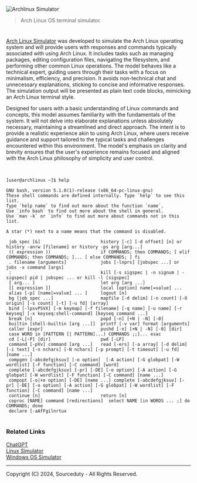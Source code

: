 ![Archlinux Simulator](https://github.com/user-attachments/assets/e001262a-a369-43a8-8461-36ce42687665)

>  Arch Linux OS terminal simulator.

#

[Arch Linux Simulator](https://chatgpt.com/g/g-SYkRXlw3j-arch-linux-simulator) was developed to simulate the Arch Linux operating system and will provide users with responses and commands typically associated with using Arch Linux. It includes tasks such as managing packages, editing configuration files, navigating the filesystem, and performing other common Linux operations. The model behaves like a technical expert, guiding users through their tasks with a focus on minimalism, efficiency, and precision. It avoids non-technical chat and unnecessary explanations, sticking to concise and informative responses. The simulation output will be presented as plain text code blocks, mimicking an Arch Linux terminal style.

Designed for users with a basic understanding of Linux commands and concepts, this model assumes familiarity with the fundamentals of the system. It will not delve into elaborate explanations unless absolutely necessary, maintaining a streamlined and direct approach. The intent is to provide a realistic experience akin to using Arch Linux, where users receive guidance and support tailored to the typical tasks and challenges encountered within this environment. The model's emphasis on clarity and brevity ensures that the user's experience remains focused and aligned with the Arch Linux philosophy of simplicity and user control.

<br>

```
[user@archlinux ~]$ help

GNU bash, version 5.1.0(1)-release (x86_64-pc-linux-gnu)
These shell commands are defined internally. Type `help` to see this list.
Type `help name` to find out more about the function `name`.
Use `info bash` to find out more about the shell in general.
Use `man -k` or `info` to find out more about commands not in this list.

A star (*) next to a name means that the command is disabled.

 job_spec [&]                       history [-c] [-d offset] [n] or history -anrw [filename] or history -ps arg [arg...]
 (( expression ))                   if COMMANDS; then COMMANDS; [ elif COMMANDS; then COMMANDS; ]... [ else COMMANDS; ] fi
 . filename [arguments]             jobs [-lnprs] [jobspec ...] or jobs -x command [args]
 :                                  kill [-s sigspec | -n signum | -sigspec] pid | jobspec ... or kill -l [sigspec]
 [ arg... ]                         let arg [arg ...]
 [[ expression ]]                   local [option] name[=value] ...
 alias [-p] [name[=value] ... ]     logout [n]
 bg [job_spec ...]                  mapfile [-d delim] [-n count] [-O origin] [-s count] [-t] [-u fd] [array]
 bind [-lpsvPSVX] [-m keymap] [-f filename] [-q name] [-u name] [-r keyseq] [-x keyseq:shell-command] [keyseq command ...]
 break [n]                          popd [-n] [+N | -N] [-0] 
 builtin [shell-builtin [arg ...]]  printf [-v var] format [arguments]
 caller [expr]                      pushd [-n] [+N | -N] [-0] [dir]
 case WORD in [PATTERN [| PATTERN]...) COMMANDS ;;]... esac
 cd [-L|-P] [dir]                   pwd [-LP]
 command [-pVv] command [arg ...]   read [-ers] [-a array] [-d delim] [-i text] [-n nchars] [-N nchars] [-p prompt] [-t timeout] [-u fd] [name ...]
 compgen [-abcdefgjksuv] [-o option]  [-A action] [-G globpat] [-W wordlist] [-F function] [-C command] [word]
 complete [-abcdefgjksuv] [-pr] [-DE] [-o option] [-A action] [-G globpat] [-W wordlist] [-F function] [-C command] [name ...]
 compopt [-o|+o option] [-DE] [name ...] complete [-abcdefgjksuv] [-pr] [-DE] [-o option] [-A action] [-G globpat] [-W wordlist] [-F function] [-C command] [name ...]
 continue [n]                       return [n]
 coproc [NAME] command [redirections]  select NAME [in WORDS ... ;] do COMMANDS; done
 declare [-aAfFgilnrtux
```

#
### Related Links

[ChatGPT](https://github.com/sourceduty/ChatGPT)
<br>
[Linux Simulator](https://github.com/sourceduty/Linux_OS_Simulator)
<br>
[Windows OS Simulator](https://github.com/sourceduty/Windows_OS_Simulator)

***
Copyright (C) 2024, Sourceduty - All Rights Reserved.
